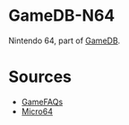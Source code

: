 # GameDB-N64
Nintendo 64, part of [GameDB](https://github.com/niemasd/GameDB).

# Sources
* [GameFAQs](https://gamefaqs.gamespot.com/)
* [Micro64](http://micro-64.com/database/masterlist.shtml)
